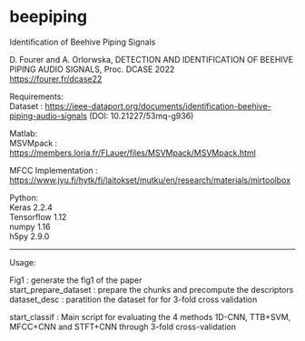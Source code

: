 # beepiping
Identification of Beehive Piping Signals

D. Fourer and A. Orlorwska, DETECTION AND IDENTIFICATION OF BEEHIVE PIPING AUDIO SIGNALS, Proc. DCASE 2022\
https://fourer.fr/dcase22

Requirements:\
Dataset : https://ieee-dataport.org/documents/identification-beehive-piping-audio-signals  (DOI: 10.21227/53mq-g936)

Matlab:\
MSVMpack : https://members.loria.fr/FLauer/files/MSVMpack/MSVMpack.html 

MFCC Implementation : https://www.jyu.fi/hytk/fi/laitokset/mutku/en/research/materials/mirtoolbox

Python:\
Keras 2.2.4 \
Tensorflow 1.12 \
numpy 1.16 \
h5py 2.9.0

----------
Usage:

Fig1 : generate the fig1 of the paper \
start_prepare_dataset : prepare the chunks and precompute the descriptors \
dataset_desc : paratition the dataset for for 3-fold cross validation 

start_classif : Main script for evaluating the 4 methods 1D-CNN, TTB+SVM, MFCC+CNN and STFT+CNN through 3-fold cross-validation

